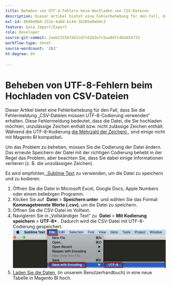 ```yaml
---
title: Beheben von UTF-8-Fehlern beim Hochladen von CSV-Dateien
description: Dieser Artikel bietet eine Fehlerbehebung für den Fall, dass Sie die Fehlermeldung „CSV-Dateien müssen UTF-8-Codierung verwenden“ erhalten. Diese Fehlermeldung bedeutet, dass die Datei, die Sie hochladen möchten, unzulässige Zeichen enthält bzw. nicht zulässige Zeichen enthält. Während die UTF-8-Codierung [die Mehrzahl der Zeichen](https://www.fileformat.info/info/charset/UTF-8/list.htm) zulässt, sind einige nicht mit Magento BI kompatibel.
exl-id: 88d8e0b8-152e-4a6d-bc44-3b285e0eb0c3
feature: Data Import/Export
role: Developer
source-git-commit: 2aeb2355b74d1cdfc62b5e7c5aa04fcd0a654733
workflow-type: tm+mt
source-wordcount: '263'
ht-degree: 0%

---
```


# Beheben von UTF-8-Fehlern beim Hochladen von CSV-Dateien

Dieser Artikel bietet eine Fehlerbehebung für den Fall, dass Sie die Fehlermeldung „CSV-Dateien müssen UTF-8-Codierung verwenden“ erhalten. Diese Fehlermeldung bedeutet, dass die Datei, die Sie hochladen möchten, unzulässige Zeichen enthält bzw. nicht zulässige Zeichen enthält. Während die UTF-8-Kodierung [die Mehrzahl der Zeichen) &#x200B;](https://www.fileformat.info/info/charset/UTF-8/list.htm), sind einige nicht mit Magento BI kompatibel.

Um das Problem zu beheben, müssen Sie die Codierung der Datei ändern. Das erneute Speichern der Datei mit der richtigen Codierung behebt in der Regel das Problem, aber beachten Sie, dass Sie dabei einige Informationen verlieren (z. B. die unzulässigen Zeichen).

Es wird empfohlen[&#x200B; „Sublime Text](https://www.sublimetext.com/2) zu verwenden, um die Datei zu speichern und zu kodieren.

1. Öffnen Sie die Datei in Microsoft Excel, Google Docs, Apple Numbers oder einem beliebigen Programm.
1. Klicken Sie auf &#x200B;&#x200B; **Datei** > **Speichern unter** &#x200B;&#x200B; und wählen Sie das Format &#x200B;&#x200B; **Kommagetrennte Werte (.csv)**, um die Datei zu speichern.
1. Öffnen Sie die CSV-Datei im Volltext.
1. Navigieren Sie in „Vollständiger Text“ zu &#x200B;&#x200B; **Datei** > **Mit Kodierung speichern** > **UTF-8\*&#x200B;** . Dadurch wird die CSV-Datei mit UTF-8-Codierung gespeichert.    ![csv_file_UTF-8_sublime_3.2.2_magento_BI.png](assets/csv_file_UTF-8_sublime_3.2.2_magento_BI.png)
1. [Laden Sie die Daten &#x200B;](https://experienceleague.adobe.com/de/docs/commerce-business-intelligence/mbi/analyze/connecting/using-file-uploader) (in unserem Benutzerhandbuch) in eine neue Tabelle in Magento BI hoch.
